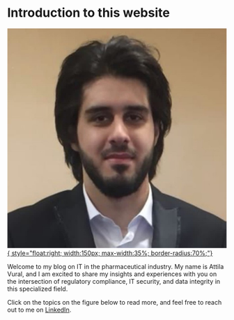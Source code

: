# Introduction to this website
[![image](mit_billede.jpg){ style="float:right; width:150px; max-width:35%; border-radius:70%;"}](https://www.linkedin.com/in/attila-vural/)

Welcome to my blog on IT in the pharmaceutical industry. 
My name is Attila Vural, and I am excited to share my insights and experiences with you on the 
intersection of regulatory compliance, IT security, and data integrity in this specialized field. 

Click on the topics on the figure below to read more, and feel free to reach out to me on [LinkedIn](https://www.linkedin.com/in/attila-vural/).

<object data="front_page_diagram.svg" type="image/svg+xml" target="_parent" style="width:100%"></object>



<!--
```
Q043672 - Production of Sterile Medicinal Products by Aseptic Processing - Rules and Guidance
Q0300353 - Plan and Conclude Validation Activities in Projects	


QMS
	Processes
	Procedures
		SOPs
	
	Quality Risk Management
	Batch documentation
	Configuration management
		CS/CIL/DS
	System Verification / Validation
		URS document
		Deviations
			Major and minor
			CAPA
				SPS, LEAN, HoC

		CR
			1-1 replacements
			Changes
				Internal testing
			New equipment
				FAT, SAT, Internal testing
```
-->